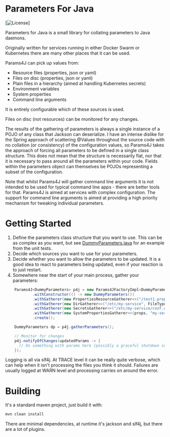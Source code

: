 # Parameters For Java

[![License](https://img.shields.io/github/license/yaytay/params4j)]

Parameters for Java is a small library for collating parameters to Java daemons.

Originally written for services running in either Docker Swarm or Kubernetes there are many other places that it can be used.

Params4J can pick up values from:
- Resource files (properties, json or yaml)
- Files on disc (properties, json or yaml)
- Plain files in a hierarchy (aimed at handling Kubernetes secrets)
- Environment variables
- System properties
- Command line arguments
 
It is entirely configurable which of these sources is used.

Files on disc (not resources) can be monitored for any changes.

The results of the gathering of parameters is always a single instance of a POJO of any class that Jackson can deserialize.
I have an intense dislike for the Spring approach of scattering @Values throughout the source code with no collation (or consistency) of the configuration values,
so Params4J takes the approach of forcing all parameters to be defined in a single class structure.
This does not mean that the structure is necessarily flat, nor that it is necessary to pass around all the parameters within your code.
Fields within the parameters object can themselves be POJOs representing a subset of the configuration.

Note that whilst Params4J will gather command line arguments it is not intended to be used for typical command line apps - there are better tools for that.
Params4J is aimed at services with complex configuration.
The support for command line arguments is aimed at providing a high priority mechanism for tweaking individual parameters.

# Getting Started

1. Define the parameters class structure that you want to use.
   This can be as complex as you want, but see [DummyParameters.java](src/test/java/uk/co/spudsoft/params4j/impl/DummyParameters.java) for an example from the unit tests.
2. Decide which sources you want to use for your parameters.
3. Decide whether you want to allow the parameters to be updated.
   It is a good idea to react to parameters being updated, even if your reaction is to just restart.
4. Somewhere near the start of your main process, gather your parameters:
```java
    Params4J<DummyParameters> p4j = new Params4JFactoryImpl<DummyParameters>()
            .withConstructor(() -> new DummyParameters())
            .withGatherer(new PropertiesResourceGatherer<>("/test1.properties"))
            .withGatherer(new DirGatherer<>("/etc/my-service", FileType.Properties, FileType.Yaml))
            .withGatherer(new SecretsGatherer<>("/etc/my-service/conf.d", 100, 100, 4, StandardCharsets.UTF_8))
            .withGatherer(new SystemPropertiesGatherer<>(props, "my-service"))
            .create();

    DummyParameters dp = p4j.gatherParameters();

    // Monitor for changes
    p4j.notifyOfChanges(updatedParams -> {
      // Do something with params here (possibly a graceful shutdown so Kubernetes will restart with new values).
    });
```

Logging is all via slf4j.
At TRACE level it can be really quite verbose, which can help when it isn't processing the files you think it should.
Failures are usually logged at WARN level and processing carries on around the error.

# Building

It's a standard maven project, just build it with:
```sh
mvn clean install
```

There are minimal dependencies, at runtime it's jackson and slf4j, but there are a lot of plugins.